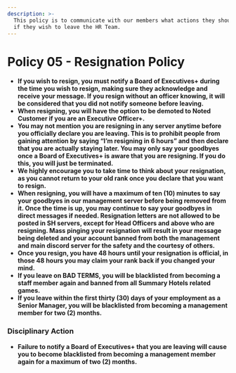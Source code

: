 ```yaml
---
description: >-
  This policy is to communicate with our members what actions they should take
  if they wish to leave the HR Team.
---
```


# Policy 05 - Resignation Policy

* **If you wish to resign, you must notify a Board of Executives+ during the time you wish to resign, making sure they acknowledge and receive your message. If you resign without an officer knowing, it will be considered that you did not notify someone before leaving.**
* **When resigning, you will have the option to be demoted to Noted Customer if you are an Executive Officer+.**
* **You may not mention you are resigning in any server anytime before you officially declare you are leaving. This is to prohibit people from gaining attention by saying “I’m resigning in 6 hours” and then declare that you are actually staying later. You may only say your goodbyes once a Board of Executives+ is aware that you are resigning. If you do this, you will just be terminated.**
* **We highly encourage you to take time to think about your resignation, as you cannot return to your old rank once you declare that you want to resign.**
* **When resigning, you will have a maximum of ten \(10\) minutes to say your goodbyes in our management server before being removed from it. Once the time is up, you may continue to say your goodbyes in direct messages if needed. Resignation letters are not allowed to be posted in SH servers, except for Head Officers and above who are resigning. Mass pinging your resignation will result in your message being deleted and your account banned from both the management and main discord server for the safety and the courtesy of others.**
* **Once you resign, you have 48 hours until your resignation is official, in those 48 hours you may claim your rank back if you changed your mind.**
* **If you leave on BAD TERMS, you will be blacklisted from becoming a staff member again and banned from all Summary Hotels related games.**
* **If you leave within the first thirty \(30\) days of your employment as a Senior Manager, you will be blacklisted from becoming a management member for two \(2\) months.**

### **Disciplinary Action**

* **Failure to notify a Board of Executives+ that you are leaving will cause you to become blacklisted from becoming a management member again for a maximum of two \(2\) months.**

